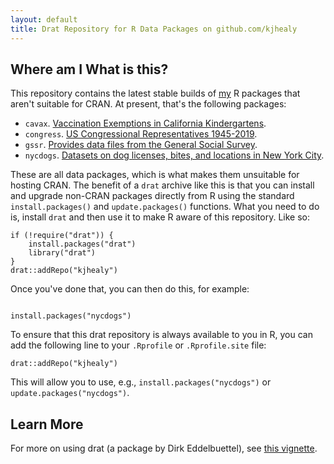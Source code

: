 ```yaml
---
layout: default
title: Drat Repository for R Data Packages on github.com/kjhealy
---
```



## Where am I What is this?

This repository contains the latest stable builds of [my](https://kieranhealy.org) R packages that aren't suitable for CRAN. At present, that's the following packages: 

- `cavax`. [Vaccination Exemptions in California Kindergartens](https://kjhealy.github.io/cavax/).
- `congress`. [US Congressional Representatives 1945-2019](https://kjhealy.github.io/congress/).
- `gssr`. [Provides data files from the General Social Survey](https://kjhealy.github.io/gssr/).
- `nycdogs`. [Datasets on dog licenses, bites, and locations in New York City](https://kjhealy.github.io/nycdogs/). 

These are all data packages, which is what makes them unsuitable for hosting CRAN. The benefit of a `drat` archive like this is that you can install and upgrade non-CRAN packages directly from R using the standard `install.packages()` and `update.packages()` functions. What you need to do is, install `drat` and then use it to make R aware of this repository. Like so:

```{r}
if (!require("drat")) {
    install.packages("drat")
    library("drat")
}
drat::addRepo("kjhealy")

```

Once you've done that, you can then do this, for example:

```{r}

install.packages("nycdogs")
```

To ensure that this drat repository is always available to you in R, you can add the following line to your `.Rprofile` or `.Rprofile.site` file:

```{r}
drat::addRepo("kjhealy")
```

This will allow you to use, e.g., `install.packages("nycdogs")` or `update.packages("nycdogs")`.

## Learn More

For more on using drat (a package by Dirk Eddelbuettel), see [this vignette](http://eddelbuettel.github.io/drat/DratForPackageUsers.html). 
